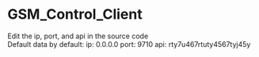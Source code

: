 # GSM_Control_Client 
Edit the ip, port, and api in the source code \
Default data by default: ip: 0.0.0.0 port: 9710 api: rty7u467rtuty4567tyj45y
